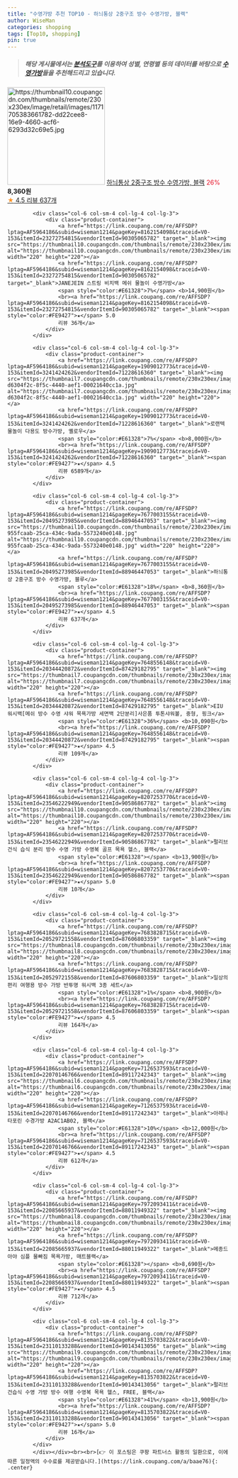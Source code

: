 ```yaml
---
title: "수영가방 추천 TOP10 - 하늬통상 2중구조 방수 수영가방, 블랙"
author: WiseMan
categories: shopping
tags: [Top10, shopping]
pin: true
---
```


> ##### 해당 게시물에서는 [**분석도구**](https://itemscout.io/)를 이용하여 **성별**, **연령별** 등의 데이터를 바탕으로 [**수영가방**](https://link.coupang.com/a/baae76)들을 추천해드리고 있습니다.
<div class="container"><div class="row">
            <div class="col-6 col-sm-4 col-lg-4 col-lg-3">
                <div class="product-container">
                    <a href="https://link.coupang.com/re/AFFSDP?lptag=AF5964186&subid=wiseman1214&pageKey=7677003155&traceid=V0-153&itemId=20495273990&vendorItemId=88946447081" target="_blank"><img src="https://thumbnail10.coupangcdn.com/thumbnails/remote/230x230ex/image/retail/images/1171705383661782-dd22cee8-16e9-4660-acf6-6293d32c69e5.jpg" alt="https://thumbnail10.coupangcdn.com/thumbnails/remote/230x230ex/image/retail/images/1171705383661782-dd22cee8-16e9-4660-acf6-6293d32c69e5.jpg" width="220" height="220"></a>
                    <a href="https://link.coupang.com/re/AFFSDP?lptag=AF5964186&subid=wiseman1214&pageKey=7677003155&traceid=V0-153&itemId=20495273990&vendorItemId=88946447081" target="_blank">하늬통상 2중구조 방수 수영가방, 블랙</a>
                    <span style="color:#E61328">26%</span> <b>8,360원</b>
                    <br><a href="https://link.coupang.com/re/AFFSDP?lptag=AF5964186&subid=wiseman1214&pageKey=7677003155&traceid=V0-153&itemId=20495273990&vendorItemId=88946447081" target="_blank"><span style="color:#FE9427">★</span> 4.5
                    리뷰 637개</a>
                </div>
            </div>
            
            <div class="col-6 col-sm-4 col-lg-4 col-lg-3">
                <div class="product-container">
                    <a href="https://link.coupang.com/re/AFFSDP?lptag=AF5964186&subid=wiseman1214&pageKey=8162154098&traceid=V0-153&itemId=23272754815&vendorItemId=90305065782" target="_blank"><img src="https://thumbnail10.coupangcdn.com/thumbnails/remote/230x230ex/image/vendor_inventory/28a6/79e56c90f733fa1dded68c09289c9c73d870e32984fae54c541fcb43787e.jpg" alt="https://thumbnail10.coupangcdn.com/thumbnails/remote/230x230ex/image/vendor_inventory/28a6/79e56c90f733fa1dded68c09289c9c73d870e32984fae54c541fcb43787e.jpg" width="220" height="220"></a>
                    <a href="https://link.coupang.com/re/AFFSDP?lptag=AF5964186&subid=wiseman1214&pageKey=8162154098&traceid=V0-153&itemId=23272754815&vendorItemId=90305065782" target="_blank">JANEJEIN 스트링 비치백 메쉬 물놀이 수영가방</a>
                    <span style="color:#E61328">7%</span> <b>14,900원</b>
                    <br><a href="https://link.coupang.com/re/AFFSDP?lptag=AF5964186&subid=wiseman1214&pageKey=8162154098&traceid=V0-153&itemId=23272754815&vendorItemId=90305065782" target="_blank"><span style="color:#FE9427">★</span> 5.0
                    리뷰 36개</a>
                </div>
            </div>
            
            <div class="col-6 col-sm-4 col-lg-4 col-lg-3">
                <div class="product-container">
                    <a href="https://link.coupang.com/re/AFFSDP?lptag=AF5964186&subid=wiseman1214&pageKey=1909012773&traceid=V0-153&itemId=3241424262&vendorItemId=71228616360" target="_blank"><img src="https://thumbnail7.coupangcdn.com/thumbnails/remote/230x230ex/image/retail/images/629039203844181-d6304f2c-8f5c-4440-aef1-00021640cc1a.jpg" alt="https://thumbnail7.coupangcdn.com/thumbnails/remote/230x230ex/image/retail/images/629039203844181-d6304f2c-8f5c-4440-aef1-00021640cc1a.jpg" width="220" height="220"></a>
                    <a href="https://link.coupang.com/re/AFFSDP?lptag=AF5964186&subid=wiseman1214&pageKey=1909012773&traceid=V0-153&itemId=3241424262&vendorItemId=71228616360" target="_blank">로랜텍 물놀이 다용도 방수가방, 옐로우</a>
                    <span style="color:#E61328">7%</span> <b>8,000원</b>
                    <br><a href="https://link.coupang.com/re/AFFSDP?lptag=AF5964186&subid=wiseman1214&pageKey=1909012773&traceid=V0-153&itemId=3241424262&vendorItemId=71228616360" target="_blank"><span style="color:#FE9427">★</span> 4.5
                    리뷰 6589개</a>
                </div>
            </div>
            
            <div class="col-6 col-sm-4 col-lg-4 col-lg-3">
                <div class="product-container">
                    <a href="https://link.coupang.com/re/AFFSDP?lptag=AF5964186&subid=wiseman1214&pageKey=7677003155&traceid=V0-153&itemId=20495273985&vendorItemId=88946447053" target="_blank"><img src="https://thumbnail10.coupangcdn.com/thumbnails/remote/230x230ex/image/retail/images/1261166354698380-955fcaab-25ca-434c-9ada-5573240e0148.jpg" alt="https://thumbnail10.coupangcdn.com/thumbnails/remote/230x230ex/image/retail/images/1261166354698380-955fcaab-25ca-434c-9ada-5573240e0148.jpg" width="220" height="220"></a>
                    <a href="https://link.coupang.com/re/AFFSDP?lptag=AF5964186&subid=wiseman1214&pageKey=7677003155&traceid=V0-153&itemId=20495273985&vendorItemId=88946447053" target="_blank">하늬통상 2중구조 방수 수영가방, 블루</a>
                    <span style="color:#E61328">18%</span> <b>8,360원</b>
                    <br><a href="https://link.coupang.com/re/AFFSDP?lptag=AF5964186&subid=wiseman1214&pageKey=7677003155&traceid=V0-153&itemId=20495273985&vendorItemId=88946447053" target="_blank"><span style="color:#FE9427">★</span> 4.5
                    리뷰 637개</a>
                </div>
            </div>
            
            <div class="col-6 col-sm-4 col-lg-4 col-lg-3">
                <div class="product-container">
                    <a href="https://link.coupang.com/re/AFFSDP?lptag=AF5964186&subid=wiseman1214&pageKey=7648556148&traceid=V0-153&itemId=20344420872&vendorItemId=87429182795" target="_blank"><img src="https://thumbnail7.coupangcdn.com/thumbnails/remote/230x230ex/image/vendor_inventory/3ac5/a140c1b95b1e8bdeed0df8f490b98e00f3a964356d7ed1d8ac076c1eee99.jpg" alt="https://thumbnail7.coupangcdn.com/thumbnails/remote/230x230ex/image/vendor_inventory/3ac5/a140c1b95b1e8bdeed0df8f490b98e00f3a964356d7ed1d8ac076c1eee99.jpg" width="220" height="220"></a>
                    <a href="https://link.coupang.com/re/AFFSDP?lptag=AF5964186&subid=wiseman1214&pageKey=7648556148&traceid=V0-153&itemId=20344420872&vendorItemId=87429182795" target="_blank">EIU 워시백[메쉬 방수 수영 샤워 목욕가방 세면백 2단분리]사은품 투톤샤워볼, 중형, 핑크</a>
                    <span style="color:#E61328">36%</span> <b>10,090원</b>
                    <br><a href="https://link.coupang.com/re/AFFSDP?lptag=AF5964186&subid=wiseman1214&pageKey=7648556148&traceid=V0-153&itemId=20344420872&vendorItemId=87429182795" target="_blank"><span style="color:#FE9427">★</span> 4.5
                    리뷰 109개</a>
                </div>
            </div>
            
            <div class="col-6 col-sm-4 col-lg-4 col-lg-3">
                <div class="product-container">
                    <a href="https://link.coupang.com/re/AFFSDP?lptag=AF5964186&subid=wiseman1214&pageKey=8207253770&traceid=V0-153&itemId=23546222949&vendorItemId=90586867782" target="_blank"><img src="https://thumbnail10.coupangcdn.com/thumbnails/remote/230x230ex/image/vendor_inventory/1826/9b8f72691aa7226dd04d31e057f4d4018e397d2d96fd5fff9f7483820923.png" alt="https://thumbnail10.coupangcdn.com/thumbnails/remote/230x230ex/image/vendor_inventory/1826/9b8f72691aa7226dd04d31e057f4d4018e397d2d96fd5fff9f7483820923.png" width="220" height="220"></a>
                    <a href="https://link.coupang.com/re/AFFSDP?lptag=AF5964186&subid=wiseman1214&pageKey=8207253770&traceid=V0-153&itemId=23546222949&vendorItemId=90586867782" target="_blank">펄리브 건식 습식 분리 방수 수영 가방 수영복 골프 목욕 헬스, 블랙</a>
                    <span style="color:#E61328"></span> <b>13,900원</b>
                    <br><a href="https://link.coupang.com/re/AFFSDP?lptag=AF5964186&subid=wiseman1214&pageKey=8207253770&traceid=V0-153&itemId=23546222949&vendorItemId=90586867782" target="_blank"><span style="color:#FE9427">★</span> 5.0
                    리뷰 10개</a>
                </div>
            </div>
            
            <div class="col-6 col-sm-4 col-lg-4 col-lg-3">
                <div class="product-container">
                    <a href="https://link.coupang.com/re/AFFSDP?lptag=AF5964186&subid=wiseman1214&pageKey=7683828715&traceid=V0-153&itemId=20529721558&vendorItemId=87606803359" target="_blank"><img src="https://thumbnail8.coupangcdn.com/thumbnails/remote/230x230ex/image/vendor_inventory/c4c2/93150d55c644dc9e0def430ec860dcede5fdfdb7cb6b456ee456fed7ec2d.png" alt="https://thumbnail8.coupangcdn.com/thumbnails/remote/230x230ex/image/vendor_inventory/c4c2/93150d55c644dc9e0def430ec860dcede5fdfdb7cb6b456ee456fed7ec2d.png" width="220" height="220"></a>
                    <a href="https://link.coupang.com/re/AFFSDP?lptag=AF5964186&subid=wiseman1214&pageKey=7683828715&traceid=V0-153&itemId=20529721558&vendorItemId=87606803359" target="_blank">일상의편리 여행용 방수 가방 반투명 워시백 3종 세트</a>
                    <span style="color:#E61328">1%</span> <b>8,900원</b>
                    <br><a href="https://link.coupang.com/re/AFFSDP?lptag=AF5964186&subid=wiseman1214&pageKey=7683828715&traceid=V0-153&itemId=20529721558&vendorItemId=87606803359" target="_blank"><span style="color:#FE9427">★</span> 4.5
                    리뷰 164개</a>
                </div>
            </div>
            
            <div class="col-6 col-sm-4 col-lg-4 col-lg-3">
                <div class="product-container">
                    <a href="https://link.coupang.com/re/AFFSDP?lptag=AF5964186&subid=wiseman1214&pageKey=7126537593&traceid=V0-153&itemId=22070146766&vendorItemId=89117242343" target="_blank"><img src="https://thumbnail6.coupangcdn.com/thumbnails/remote/230x230ex/image/vendor_inventory/6e43/676086d0bfadc91222c6c8e604ff489dfaf59481555b06fc7f682e0621c9.jpg" alt="https://thumbnail6.coupangcdn.com/thumbnails/remote/230x230ex/image/vendor_inventory/6e43/676086d0bfadc91222c6c8e604ff489dfaf59481555b06fc7f682e0621c9.jpg" width="220" height="220"></a>
                    <a href="https://link.coupang.com/re/AFFSDP?lptag=AF5964186&subid=wiseman1214&pageKey=7126537593&traceid=V0-153&itemId=22070146766&vendorItemId=89117242343" target="_blank">아레나 타포린 수경가방 A2AC1AB02, 블랙</a>
                    <span style="color:#E61328">10%</span> <b>12,000원</b>
                    <br><a href="https://link.coupang.com/re/AFFSDP?lptag=AF5964186&subid=wiseman1214&pageKey=7126537593&traceid=V0-153&itemId=22070146766&vendorItemId=89117242343" target="_blank"><span style="color:#FE9427">★</span> 4.5
                    리뷰 612개</a>
                </div>
            </div>
            
            <div class="col-6 col-sm-4 col-lg-4 col-lg-3">
                <div class="product-container">
                    <a href="https://link.coupang.com/re/AFFSDP?lptag=AF5964186&subid=wiseman1214&pageKey=7972093411&traceid=V0-153&itemId=22085665937&vendorItemId=88011949322" target="_blank"><img src="https://thumbnail8.coupangcdn.com/thumbnails/remote/230x230ex/image/vendor_inventory/28f3/d40ed8001e276eabc8ee642b62d08dd909f0ab83abc249bae3de378c57e8.jpg" alt="https://thumbnail8.coupangcdn.com/thumbnails/remote/230x230ex/image/vendor_inventory/28f3/d40ed8001e276eabc8ee642b62d08dd909f0ab83abc249bae3de378c57e8.jpg" width="220" height="220"></a>
                    <a href="https://link.coupang.com/re/AFFSDP?lptag=AF5964186&subid=wiseman1214&pageKey=7972093411&traceid=V0-153&itemId=22085665937&vendorItemId=88011949322" target="_blank">메종드아야 심플 물빠짐 목욕가방, 매트블랙</a>
                    <span style="color:#E61328"></span> <b>8,690원</b>
                    <br><a href="https://link.coupang.com/re/AFFSDP?lptag=AF5964186&subid=wiseman1214&pageKey=7972093411&traceid=V0-153&itemId=22085665937&vendorItemId=88011949322" target="_blank"><span style="color:#FE9427">★</span> 4.5
                    리뷰 712개</a>
                </div>
            </div>
            
            <div class="col-6 col-sm-4 col-lg-4 col-lg-3">
                <div class="product-container">
                    <a href="https://link.coupang.com/re/AFFSDP?lptag=AF5964186&subid=wiseman1214&pageKey=8135703822&traceid=V0-153&itemId=23110133288&vendorItemId=90143413056" target="_blank"><img src="https://thumbnail9.coupangcdn.com/thumbnails/remote/230x230ex/image/vendor_inventory/a436/03bfad0ae66e69d6695d8f9207321eede8fa180d79203806598028398fea.jpg" alt="https://thumbnail9.coupangcdn.com/thumbnails/remote/230x230ex/image/vendor_inventory/a436/03bfad0ae66e69d6695d8f9207321eede8fa180d79203806598028398fea.jpg" width="220" height="220"></a>
                    <a href="https://link.coupang.com/re/AFFSDP?lptag=AF5964186&subid=wiseman1214&pageKey=8135703822&traceid=V0-153&itemId=23110133288&vendorItemId=90143413056" target="_blank">펄리브 건습식 수영 가방 방수 여행 수영복 목욕 헬스, FREE, 블랙</a>
                    <span style="color:#E61328">41%</span> <b>13,900원</b>
                    <br><a href="https://link.coupang.com/re/AFFSDP?lptag=AF5964186&subid=wiseman1214&pageKey=8135703822&traceid=V0-153&itemId=23110133288&vendorItemId=90143413056" target="_blank"><span style="color:#FE9427">★</span> 5.0
                    리뷰 16개</a>
                </div>
            </div>
            </div></div><br><br>[👉 이 포스팅은 쿠팡 파트너스 활동의 일환으로, 이에 따른 일정액의 수수료를 제공받습니다.](https://link.coupang.com/a/baae76){: .center}